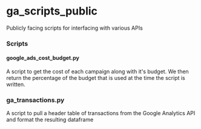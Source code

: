 # ga_scripts_public
Publicly facing scripts for interfacing with various APIs

### Scripts
#### google_ads_cost_budget.py
A script to get the cost of each campaign along with it's budget. We then return the percentage of the budget that is used at the time the script is written.

### ga_transactions.py
A script to pull a header table of transactions from the Google Analytics API and format the resulting dataframe
